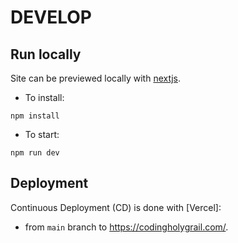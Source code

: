 # DEVELOP

## Run locally

Site can be previewed locally with [nextjs].

[nextjs]: https://nextjs.org/

* To install:

```shell
npm install
```

* To start:

```shell
npm run dev
```

## Deployment

Continuous Deployment (CD) is done with [Vercel]:

* from `main` branch to https://codingholygrail.com/.

[Netlify]: https://vercel.com/
